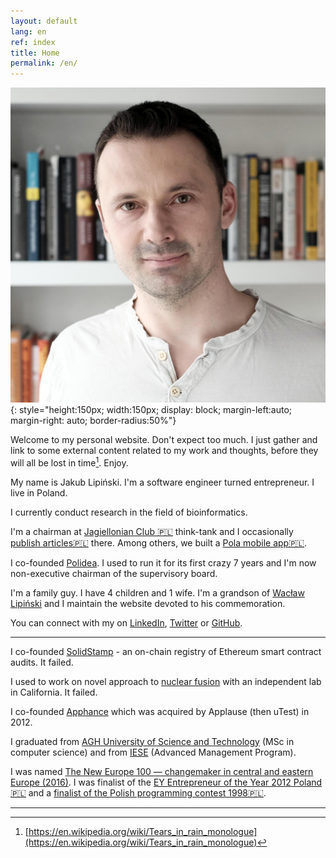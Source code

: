 ```yaml
---
layout: default
lang: en
ref: index
title: Home
permalink: /en/
---
```

![Jakub Lipiński](/assets/images/Jakub_Lipinski_profile_square_1024.jpg){: style="height:150px; width:150px; display: block; margin-left:auto; margin-right: auto; border-radius:50%"}

Welcome to my personal website. Don't expect too much. I just gather and link to some external content related to my work and thoughts, before they will all be lost in time[^fn1]. Enjoy.

My name is Jakub Lipiński. I'm a software engineer turned entrepreneur. I live in Poland.

I currently conduct research in the field of bioinformatics.

I'm a chairman at [Jagiellonian Club 🇵🇱](https://klubjagiellonski.pl) think-tank and I occasionally [publish articles🇵🇱](/pl/kj) there. Among others, we built a [Pola mobile app🇵🇱](https://www.pola-app.pl).

I co-founded [Polidea](polidea). I used to run it for its first crazy 7 years and I'm now non-executive chairman of the supervisory board.

I'm a family guy. I have 4 children and 1 wife. I'm a grandson of [Wacław Lipiński](https://en.wikipedia.org/wiki/Wac%C5%82aw_Lipi%C5%84ski) and I maintain the website devoted to his commemoration.

You can connect with my on [LinkedIn](https://www.linkedin.com/in/jakublipinski/), [Twitter](https://twitter.com/jakublipinski) or [GitHub](https://github.com/jakublipinski).

---

I co-founded [SolidStamp](solidstamp) - an on-chain registry of Ethereum smart contract audits. It failed.

I used to work on novel approach to [nuclear fusion](ugc) with an independent lab in California. It failed.

I co-founded [Apphance](apphance) which was acquired by Applause (then uTest) in 2012.

I graduated from [AGH University of Science and Technology](https://www.agh.edu.pl/) (MSc in computer science) and from [IESE](https://www.iese.edu/) (Advanced Management Program).


I was named [The New Europe 100 — changemaker in central and eastern Europe (2016)](https://www.ft.com/content/ece06f66-90a7-11e6-a72e-b428cb934b78). I was finalist of the [EY Entrepreneur of the Year 2012 Poland🇵🇱](https://przedsiebiorcaroku.pl/poprzednie-edycje/?edition=10) and a [finalist of the Polish programming contest 1998🇵🇱](https://oi.edu.pl/l/53/).


---

[^fn1]: [https://en.wikipedia.org/wiki/Tears_in_rain_monologue](https://en.wikipedia.org/wiki/Tears_in_rain_monologue)